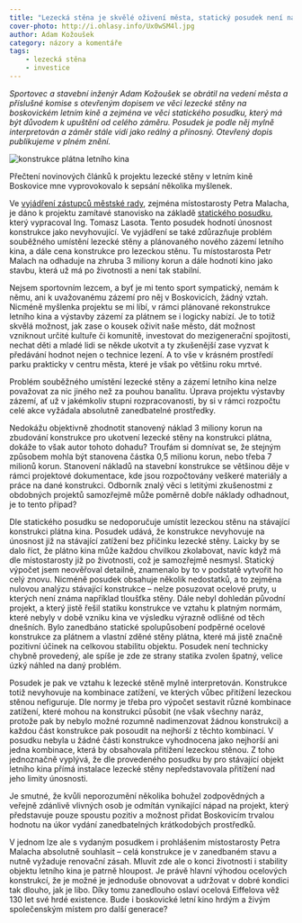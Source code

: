 ```yaml
---
title: "Lezecká stěna je skvělé oživení města, statický posudek není na překážku"
cover-photo: http://i.ohlasy.info/Ux0wSM4l.jpg
author: Adam Kožoušek
category: názory a komentáře
tags:
    - lezecká stěna
    - investice
---
```


*Sportovec a stavební inženýr Adam Kožoušek se obrátil na vedení města a příslušné komise s otevřeným dopisem ve věci lezecké stěny na boskovickém letním kině a zejména ve věci statického posudku, který má být důvodem k upuštění od celého záměru. Posudek je podle něj mylně interpretován a záměr stále vidí jako reálný a přínosný. Otevřený dopis publikujeme v plném znění.*

<img src="http://i.ohlasy.info/Ux0wSM4.jpg" alt="konstrukce plátna letního kina" class="img-responsive img-popup" data-author="Tomáš Znamenáček">

Přečtení novinových článků k projektu lezecké stěny v letním kině Boskovice mne vyprovokovalo k sepsání několika myšlenek.

Ve [vyjádření zástupců městské rady](/clanky/2016/03/stena-nebude.html), zejména místostarosty Petra Malacha, je dáno k projektu zamítavé stanovisko na základě [statického posudku](http://data.ohlasy.info/statika-stena.pdf), který vypracoval Ing. Tomasz Lasota. Tento posudek hodnotí únosnost konstrukce jako nevyhovující. Ve vyjádření se také zdůrazňuje problém souběžného umístění lezecké stěny a plánovaného nového zázemí letního kina, a dále cena konstrukce pro lezeckou stěnu. Tu místostarosta Petr Malach na odhaduje na zhruba 3 miliony korun a dále hodnotí kino jako stavbu, která už má po životnosti a není tak stabilní.

Nejsem sportovním lezcem, a byť je mi tento sport sympatický, nemám k němu, ani k uvažovanému zázemí pro něj v Boskovicích, žádný vztah. Nicméně myšlenka projektu se mi líbí, v rámci plánované rekonstrukce letního kina a výstavby zázemí za plátnem se i logicky nabízí. Je to totiž skvělá možnost, jak zase o kousek oživit naše město, dát možnost vzniknout určité kultuře či komunitě, investovat do mezigenerační spojitosti, nechat děti a mladé lidi se někde ukotvit a ty zkušenější zase vyzvat k předávání hodnot nejen o technice lezení. A to vše v krásném prostředí parku prakticky v centru města, které je však po většinu roku mrtvé.

Problém souběžného umístění lezecké stěny a zázemí letního kina nelze považovat za nic jiného než za pouhou banalitu. Úprava projektu výstavby zázemí, ať už v jakémkoliv stupni rozpracovanosti, by si v rámci rozpočtu celé akce vyžádala absolutně zanedbatelné prostředky.

Nedokážu objektivně zhodnotit stanovený náklad 3 miliony korun na zbudování konstrukce pro ukotvení lezecké stěny na konstrukci plátna, dokáže to však autor tohoto dohadu? Troufám si domnívat se, že stejným způsobem mohla být stanovena částka 0,5 milionu korun, nebo třeba 7 milionů korun. Stanovení nákladů na stavební konstrukce se většinou děje v rámci projektové dokumentace, kde jsou rozpočtovány veškeré materiály a práce na dané konstrukci. Odborník znalý věci s letitými zkušenostmi z obdobných projektů samozřejmě může poměrně dobře náklady odhadnout, je to tento případ?

Dle statického posudku se nedoporučuje umístit lezeckou stěnu na stávající konstrukci plátna kina. Posudek udává, že konstrukce nevyhovuje na únosnost již na stávající zatížení bez příčinku lezecké stěny. Laicky by se dalo říct, že plátno kina může každou chvilkou zkolabovat, navíc když má dle místostarosty již po životnosti, což je samozřejmě nesmysl. Statický výpočet jsem neověřoval detailně, znamenalo by to v podstatě vytvořit ho celý znovu. Nicméně posudek obsahuje několik nedostatků, a to zejména nulovou analýzu stávající konstrukce – nelze posuzovat ocelové pruty, u kterých není známa například tloušťka stěny. Dále nebyl dohledán původní projekt, a který jistě řešil statiku konstrukce ve vztahu k platným normám, které nebyly v době vzniku kina ve výsledku výrazně odlišné od těch dnešních. Bylo zanedbáno statické spolupůsobení podpěrné ocelové konstrukce za plátnem a vlastní zděné stěny plátna, které má jistě značně pozitivní účinek na celkovou stabilitu objektu. Posudek není technicky chybně provedený, ale spíše je zde ze strany statika zvolen špatný, velice úzký náhled na daný problém.

Posudek je pak ve vztahu k lezecké stěně mylně interpretován. Konstrukce totiž nevyhovuje na kombinace zatížení, ve kterých vůbec přitížení lezeckou stěnou nefiguruje. Dle normy je třeba pro výpočet sestavit různé kombinace zatížení, které mohou na konstrukci působit (ne však všechny naráz, protože pak by nebylo možné rozumně nadimenzovat žádnou konstrukci) a každou část konstrukce pak posoudit na nejhorší z těchto kombinací. V posudku nebyla u žádné části konstrukce vyhodnocena jako nejhorší ani jedna kombinace, která by obsahovala přitížení lezeckou stěnou. Z toho jednoznačně vyplývá, že dle provedeného posudku by pro stávající objekt letního kina přímá instalace lezecké stěny nepředstavovala přitížení nad jeho limity únosnosti.

Je smutné, že kvůli neporozumění několika bohužel zodpovědných a veřejně zdánlivě vlivných osob je odmítán vynikající nápad na projekt, který představuje pouze spoustu pozitiv a možnost přidat Boskovicím trvalou hodnotu na úkor vydání zanedbatelných krátkodobých prostředků.

V jednom lze ale s vydaným posudkem i prohlášením místostarosty Petra Malacha absolutně souhlasit – celá konstrukce je v zanedbaném stavu a nutně vyžaduje renovační zásah. Mluvit zde ale o konci životnosti i stability objektu letního kina je patrně hloupost. Je právě hlavní výhodou ocelových konstrukcí, že je možné je jednoduše obnovovat a udržovat v dobré kondici tak dlouho, jak je libo. Díky tomu zanedlouho oslaví ocelová Eiffelova věž 130 let své hrdé existence. Bude i boskovické letní kino hrdým a živým společenským místem pro další generace?
